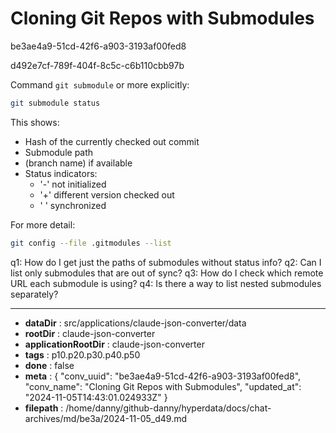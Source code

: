 # Cloning Git Repos with Submodules

be3ae4a9-51cd-42f6-a903-3193af00fed8

d492e7cf-789f-404f-8c5c-c6b110cbb97b

 Command `git submodule` or more explicitly:
```bash
git submodule status
```

This shows:
- Hash of the currently checked out commit
- Submodule path
- (branch name) if available
- Status indicators: 
  - '-' not initialized
  - '+' different version checked out
  - ' ' synchronized

For more detail:
```bash
git config --file .gitmodules --list
```

q1: How do I get just the paths of submodules without status info?
q2: Can I list only submodules that are out of sync?
q3: How do I check which remote URL each submodule is using?
q4: Is there a way to list nested submodules separately?

---

* **dataDir** : src/applications/claude-json-converter/data
* **rootDir** : claude-json-converter
* **applicationRootDir** : claude-json-converter
* **tags** : p10.p20.p30.p40.p50
* **done** : false
* **meta** : {
  "conv_uuid": "be3ae4a9-51cd-42f6-a903-3193af00fed8",
  "conv_name": "Cloning Git Repos with Submodules",
  "updated_at": "2024-11-05T14:43:01.024933Z"
}
* **filepath** : /home/danny/github-danny/hyperdata/docs/chat-archives/md/be3a/2024-11-05_d49.md